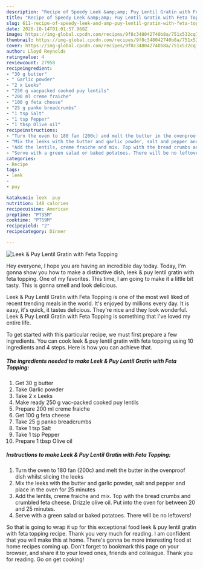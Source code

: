 ```yaml
---
description: "Recipe of Speedy Leek &amp;amp; Puy Lentil Gratin with Feta Topping"
title: "Recipe of Speedy Leek &amp;amp; Puy Lentil Gratin with Feta Topping"
slug: 611-recipe-of-speedy-leek-and-amp-puy-lentil-gratin-with-feta-topping
date: 2020-10-14T01:01:57.968Z
image: https://img-global.cpcdn.com/recipes/9f8c348042740b8a/751x532cq70/leek-puy-lentil-gratin-with-feta-topping-recipe-main-photo.jpg
thumbnail: https://img-global.cpcdn.com/recipes/9f8c348042740b8a/751x532cq70/leek-puy-lentil-gratin-with-feta-topping-recipe-main-photo.jpg
cover: https://img-global.cpcdn.com/recipes/9f8c348042740b8a/751x532cq70/leek-puy-lentil-gratin-with-feta-topping-recipe-main-photo.jpg
author: Lloyd Reynolds
ratingvalue: 4
reviewcount: 27958
recipeingredient:
- "30 g butter"
- " Garlic powder"
- "2 x Leeks"
- "250 g vacpacked cooked puy lentils"
- "200 ml creme fraiche"
- "100 g feta cheese"
- "25 g panko breadcrumbs"
- "1 tsp Salt"
- "1 tsp Pepper"
- "1 tbsp Olive oil"
recipeinstructions:
- "Turn the oven to 180 fan (200c) and melt the butter in the ovenproof dish whilst slicing the leeks"
- "Mix the leeks with the butter and garlic powder, salt and pepper and place in the oven for 25 minutes"
- "Add the lentils, creme fraiche and mix. Top with the bread crumbs and crumbled feta cheese. Drizzle olive oil. Put into the oven for between 20 and 25 minutes."
- "Serve with a green salad or baked potatoes. There will be no leftovers!"
categories:
- Recipe
tags:
- leek
- 
- puy

katakunci: leek  puy 
nutrition: 148 calories
recipecuisine: American
preptime: "PT35M"
cooktime: "PT59M"
recipeyield: "2"
recipecategory: Dinner

---
```



![Leek &amp; Puy Lentil Gratin with Feta Topping](https://img-global.cpcdn.com/recipes/9f8c348042740b8a/751x532cq70/leek-puy-lentil-gratin-with-feta-topping-recipe-main-photo.jpg)

Hey everyone, I hope you are having an incredible day today. Today, I'm gonna show you how to make a distinctive dish, leek &amp; puy lentil gratin with feta topping. One of my favorites. This time, I am going to make it a little bit tasty. This is gonna smell and look delicious.



Leek &amp; Puy Lentil Gratin with Feta Topping is one of the most well liked of recent trending meals in the world. It's enjoyed by millions every day. It is easy, it's quick, it tastes delicious. They're nice and they look wonderful. Leek &amp; Puy Lentil Gratin with Feta Topping is something that I've loved my entire life.


To get started with this particular recipe, we must first prepare a few ingredients. You can cook leek &amp; puy lentil gratin with feta topping using 10 ingredients and 4 steps. Here is how you can achieve that.

<!--inarticleads1-->

##### The ingredients needed to make Leek &amp; Puy Lentil Gratin with Feta Topping:

1. Get 30 g butter
1. Take  Garlic powder
1. Take 2 x Leeks
1. Make ready 250 g vac-packed cooked puy lentils
1. Prepare 200 ml creme fraiche
1. Get 100 g feta cheese
1. Take 25 g panko breadcrumbs
1. Take 1 tsp Salt
1. Take 1 tsp Pepper
1. Prepare 1 tbsp Olive oil




<!--inarticleads2-->

##### Instructions to make Leek &amp; Puy Lentil Gratin with Feta Topping:

1. Turn the oven to 180 fan (200c) and melt the butter in the ovenproof dish whilst slicing the leeks
1. Mix the leeks with the butter and garlic powder, salt and pepper and place in the oven for 25 minutes
1. Add the lentils, creme fraiche and mix. Top with the bread crumbs and crumbled feta cheese. Drizzle olive oil. Put into the oven for between 20 and 25 minutes.
1. Serve with a green salad or baked potatoes. There will be no leftovers!




So that is going to wrap it up for this exceptional food leek &amp; puy lentil gratin with feta topping recipe. Thank you very much for reading. I am confident that you will make this at home. There's gonna be more interesting food at home recipes coming up. Don't forget to bookmark this page on your browser, and share it to your loved ones, friends and colleague. Thank you for reading. Go on get cooking!
